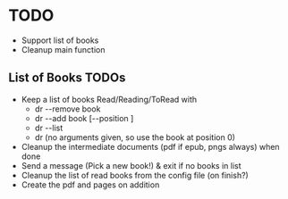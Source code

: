 # TODO

-   Support list of books
-   Cleanup main function

## List of Books TODOs

-   Keep a list of books Read/Reading/ToRead with
    -   dr --remove book
    -   dr --add book [--position <num>]
    -   dr --list
    -   dr (no arguments given, so use the book at position 0)
-   Cleanup the intermediate documents (pdf if epub, pngs always) when done
-   Send a message (Pick a new book!) & exit if no books in list
-   Cleanup the list of read books from the config file (on finish?)
-   Create the pdf and pages on addition
